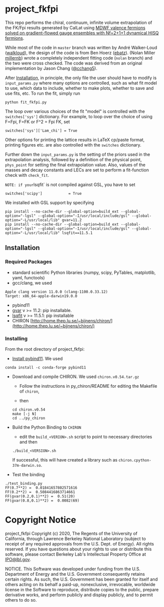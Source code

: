 # project_fkfpi

This repo performs the chiral, continuum, infinite volume extrapolation of the FK/Fpi results generated by CalLat using [MDWF valence fermions solved on gradient-flowed gauge ensembles with Nf=2+1+1 dynamical HISQ fermions](https://arxiv.org/abs/1701.07559).

While most of the code in `master` branch was written by André Walker-Loud ([walkloud](https://github.com/orgs/callat-qcd/people/walkloud)), the design of the code is from Ben Hoerz ([ebatz](https://github.com/orgs/callat-qcd/people/ebatz)).  (Nolan Miller [millernb](https://github.com/orgs/callat-qcd/people/millernb)) wrote a completely independent fitting code (`nolan` branch) and the two were cross checked.  The code was derived from an original implementation by Jason Chang ([@cchang5](https://github.com/cchang5)).

After [Installation](#installing), in principle, the only file the user should have to modify is `input_params.py` where many options are controlled, such as what fit model to use, which data to include, whether to make plots, whether to save and use fits, etc.  To run the fit, simply run

```
python fit_fkfpi.py
```
The loop over various choices of the fit "model" is controlled with the `switches['sys']` dictionary.  For example, to loop over the choice of using F=Fpi, F=FK or F^2 = Fpi FK, set
```
switches['sys']['Lam_chi'] = True
```
Other options for printing the lattice results in LaTeX cp/paste format, printing figures etc. are also controlled with the `switches` dictionary.

Further down the `input_params.py` is the setting of the priors used in the extrapolation analysis, followed by a definition of the physical point, `phys_point` for setting the final extrapolation value.  Also, values of the masses and decay constants and LECs are set to perform a fit-function check with `check_fit`.






`
NOTE: if your `lsqfit` is not compiled against GSL, you have to set
```
switches['scipy']            = True
```
We installed with GSL support by specifying
```
pip install --no-cache-dir --global-option=build_ext --global-option="-lgsl" --global-option="-I/usr/local/include/gsl" --global-option="-L/usr/local/lib" gvar=11.2
pip install --no-cache-dir --global-option=build_ext --global-option="-lgsl" --global-option="-I/usr/local/include/gsl" --global-option="-L/usr/local/lib" lsqfit==11.5.1
```



## Installation

### Required Packages
- standard scientific Python libraries (numpy, scipy, PyTables, matplotlib, yaml, functools)
- gcc/clang, we used
```
Apple clang version 11.0.0 (clang-1100.0.33.12)
Target: x86_64-apple-darwin19.0.0
```
- pybind11
- [gvar](https://github.com/gplepage/gvar) v >= 11.2: pip installable.
- [lsqfit](https://github.com/gplepage/lsqfit) v >= 11.5.1: pip installable
- CHIRON [http://home.thep.lu.se/~bijnens/chiron/](http://home.thep.lu.se/~bijnens/chiron/)

### Installing
From the root directory of project_fkfpi:
- [Install pybind11](https://anaconda.org/conda-forge/pybind11).  We used

```conda install -c conda-forge pybind11```

- Download and compile CHIRON.  We used `chiron.v0.54.tar.gz`

  - Follow the instructions in py_chiron/README for editing the Makefile of `chiron`,

  - then
  ```
  cd chiron.v0.54
  make [-j N]
  cd ../py_chiron
  ```
- Build the Python Binding to `CHIRON`
  - edit the `build_<VERION>.sh` script to point to necessary directories and then
  ```
  ./build_<VERSION>.sh
  ```
  If successful, this will have created a library such as `chiron.cpython-37m-darwin.so`.

- Test the binding
```
./test_binding.py
FF(0.7**2) =  0.01841657802571616
FF(0.2**2) =  0.5084416863714661
FF(gvar(0.2,0.1)**2) =  0.51(20)
FF(gvar(0.8,0.1)**2) =  0.0082(69)
```

# Copyright Notice
project_fkfpi Copyright (c) 2020, The 
Regents of the University of California, through Lawrence Berkeley 
National Laboratory (subject to receipt of any required approvals from 
the U.S. Dept. of Energy). All rights reserved.
If you have questions about your rights to use or distribute this software,
please contact Berkeley Lab's Intellectual Property Office at
IPO@lbl.gov.

NOTICE.  This Software was developed under funding from the U.S. Department 
of Energy and the U.S. Government consequently retains certain rights.  As 
such, the U.S. Government has been granted for itself and others acting on 
its behalf a paid-up, nonexclusive, irrevocable, worldwide license in the
Software to reproduce, distribute copies to the public, prepare derivative 
works, and perform publicly and display publicly, and to permit others to do so.
